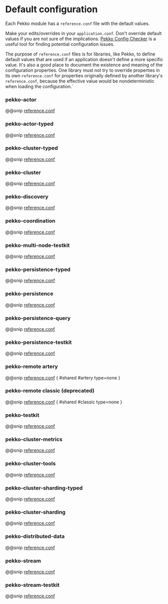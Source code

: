 # Default configuration

Each Pekko module has a `reference.conf` file with the default values.

Make your edits/overrides in your `application.conf`. Don't override default values if
you are not sure of the implications. [Pekko Config Checker]($pekko.doc.dns$/docs/pekko-enhancements/current/config-checker.html)
is a useful tool for finding potential configuration issues.

The purpose of `reference.conf` files is for libraries, like Pekko, to define default values that are used if
an application doesn't define a more specific value. It's also a good place to document the existence and
meaning of the configuration properties. One library must not try to override properties in its own `reference.conf`
for properties originally defined by another library's `reference.conf`, because the effective value would be
nondeterministic when loading the configuration.`

<a id="config-pekko-actor"></a>
### pekko-actor

@@snip [reference.conf](/actor/src/main/resources/reference.conf)

<a id="config-pekko-actor-typed"></a>
### pekko-actor-typed

@@snip [reference.conf](/actor-typed/src/main/resources/reference.conf)

<a id="config-pekko-cluster-typed"></a>
### pekko-cluster-typed

@@snip [reference.conf](/cluster-typed/src/main/resources/reference.conf)

<a id="config-pekko-cluster"></a>
### pekko-cluster

@@snip [reference.conf](/cluster/src/main/resources/reference.conf)

<a id="config-pekko-discovery"></a>
### pekko-discovery

@@snip [reference.conf](/discovery/src/main/resources/reference.conf)

<a id="config-pekko-coordination"></a>
### pekko-coordination

@@snip [reference.conf](/coordination/src/main/resources/reference.conf)

<a id="config-pekko-multi-node-testkit"></a>
### pekko-multi-node-testkit

@@snip [reference.conf](/multi-node-testkit/src/main/resources/reference.conf)

<a id="config-pekko-persistence-typed"></a>
### pekko-persistence-typed

@@snip [reference.conf](/persistence-typed/src/main/resources/reference.conf)

<a id="config-pekko-persistence"></a>
### pekko-persistence

@@snip [reference.conf](/persistence/src/main/resources/reference.conf)

<a id="config-pekko-persistence-query"></a>
### pekko-persistence-query

@@snip [reference.conf](/persistence-query/src/main/resources/reference.conf)

<a id="config-pekko-persistence-testkit"></a>
### pekko-persistence-testkit

@@snip [reference.conf](/persistence-testkit/src/main/resources/reference.conf)

<a id="config-pekko-remote-artery"></a>
### pekko-remote artery

@@snip [reference.conf](/remote/src/main/resources/reference.conf) { #shared #artery type=none }

<a id="config-pekko-remote"></a>
### pekko-remote classic (deprecated)

@@snip [reference.conf](/remote/src/main/resources/reference.conf) { #shared #classic type=none }

<a id="config-pekko-testkit"></a>
### pekko-testkit

@@snip [reference.conf](/testkit/src/main/resources/reference.conf)

<a id="config-cluster-metrics"></a>
### pekko-cluster-metrics

@@snip [reference.conf](/cluster-metrics/src/main/resources/reference.conf)

<a id="config-cluster-tools"></a>
### pekko-cluster-tools

@@snip [reference.conf](/cluster-tools/src/main/resources/reference.conf)

<a id="config-cluster-sharding-typed"></a>
### pekko-cluster-sharding-typed

@@snip [reference.conf](/cluster-sharding-typed/src/main/resources/reference.conf)

<a id="config-cluster-sharding"></a>
### pekko-cluster-sharding

@@snip [reference.conf](/cluster-sharding/src/main/resources/reference.conf)

<a id="config-distributed-data"></a>
### pekko-distributed-data

@@snip [reference.conf](/distributed-data/src/main/resources/reference.conf)

<a id="config-pekko-stream"></a>
### pekko-stream

@@snip [reference.conf](/stream/src/main/resources/reference.conf)

<a id="config-pekko-stream-testkit"></a>
### pekko-stream-testkit

@@snip [reference.conf](/stream-testkit/src/main/resources/reference.conf)

